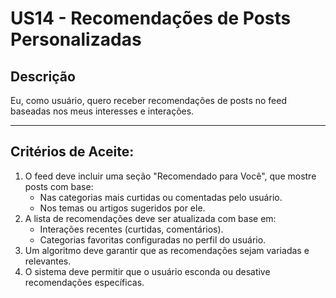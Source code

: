 # US14 - Recomendações de Posts Personalizadas  

## Descrição  
Eu, como usuário, quero receber recomendações de posts no feed baseadas nos meus interesses e interações.  

---  

## Critérios de Aceite:  
1. O feed deve incluir uma seção "Recomendado para Você", que mostre posts com base:  
   - Nas categorias mais curtidas ou comentadas pelo usuário.  
   - Nos temas ou artigos sugeridos por ele.  
2. A lista de recomendações deve ser atualizada com base em:  
   - Interações recentes (curtidas, comentários).  
   - Categorias favoritas configuradas no perfil do usuário.  
3. Um algoritmo deve garantir que as recomendações sejam variadas e relevantes.  
4. O sistema deve permitir que o usuário esconda ou desative recomendações específicas.  
